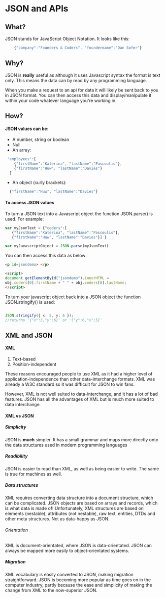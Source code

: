 # JSON and APIs

## What?

JSON stands for JavaScript Object Notation. It looks like this:

```javascript
    {"company":"Founders & Coders", "foundername":"Dan Sofer"}
```

## Why?

JSON is **really** useful as although it uses Javascript syntax the format is text only. This means the data can by read by any programming language.

When you make a request to an api for data it will likely be sent back to you in JSON format. You can then access this data and display/manipulate it within your code whatever language you're working in.

## How?

#### JSON values can be:

- A number, string or boolean
- Null
- An array:

```javascript
 "employees":[
    {"firstName":"Katerina", "lastName":"Pascoulis"},
    {"firstName":"Huw", "lastName":"Davies"}
  ]
```
* An object (curly brackets):

```javascript
  {"firstName":"Huw", "lastName":"Davies"}
```

#### To access JSON values

To turn a JSON text into a Javascript object the function JSON.parse() is used. For example:

```javascript
var myJsonText = {"coders":[
   {"firstName":"Katerina", "lastName":"Pascoulis"},
   {"firstName":"Huw", "lastName":"Davies"}] }

var myJavascriptObject = JSON.parse(myJsonText)
```
You can then access this data as below:

```html
<p id=jsondemo> </p>

<script>
document.getElementById("jsondemo").innerHTML =
obj.coders[0].firstName + " " + obj.coders[0].lastName;
</script>
```

To turn your javascript object back into a JSON object the function JSON.stringify() is used:

```javascript

JSON.stringify({ x: 5, y: 6 });
//returns '{"x":5,"y":6}' or '{"y":6,"x":5}'

```

## XML and JSON

#### XML

1. Text-based
2. Position-independent

These reasons encouraged people to use XML as it had a higher level of
application-independence than other data-interchange formats. XML
was already a W3C standard so it was difficult for JSON to win fans.

However, XML is not well suited to data-interchange, and it has a lot of bad features.
JSON has all the advantages of XML but is much more suited to data
interchange.

#### XML vs JSON

##### Simplicity

JSON is **much** simpler. It has a small grammar and maps more directly
onto the data structures used in modern programming languages

##### Readibility

JSON is easier to read than XML, as well as being easier to write. The
same is true for machines as well.

##### Data structures

XML requires converting data structure into a document structure, which
can be complicated. JSON objects are based on arrays and records, which is
what data is made of! Unfortunately, XML structures are based on elements
(nestable), attributes (not nestable), raw text, entities, DTDs and other meta
structures. Not as data-happy as JSON.

###### Orientation

XML is document-orientated, where JSON is data-orientated. JSON can always
be mapped more easily to object-orientated systems.

##### Migration

XML vocabulary is easily converted to JSON, making migration straightforward.
JSON is becoming more popular as time goes on in the computer industry,
partly because the ease and simplicity of making the change from XML to
the now-superior JSON.

